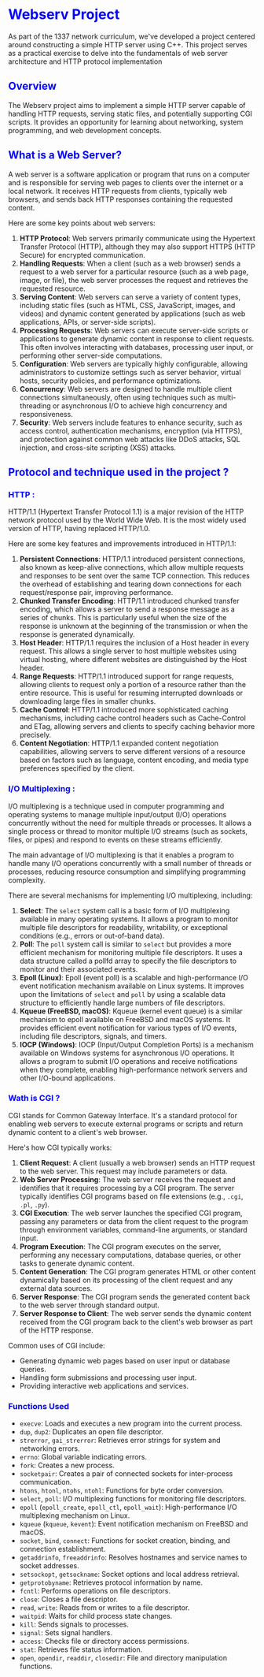 # <span style="color:blue">Webserv Project</span>

As part of the 1337 network curriculum, we've developed a project centered around constructing a simple HTTP server using C++. This project serves as a practical exercise to delve into the fundamentals of web server architecture and HTTP protocol implementation

## <span style="color:blue">Overview</span>

The Webserv project aims to implement a simple HTTP server capable of handling HTTP requests, serving static files, and potentially supporting CGI scripts. It provides an opportunity for learning about networking, system programming, and web development concepts.

## <span style="color:blue">What is a Web Server?</span>

A web server is a software application or program that runs on a computer and is responsible for serving web pages to clients over the internet or a local network. It receives HTTP requests from clients, typically web browsers, and sends back HTTP responses containing the requested content.

Here are some key points about web servers:

1. **HTTP Protocol**: Web servers primarily communicate using the Hypertext Transfer Protocol (HTTP), although they may also support HTTPS (HTTP Secure) for encrypted communication.
2. **Handling Requests**: When a client (such as a web browser) sends a request to a web server for a particular resource (such as a web page, image, or file), the web server processes the request and retrieves the requested resource.
3. **Serving Content**: Web servers can serve a variety of content types, including static files (such as HTML, CSS, JavaScript, images, and videos) and dynamic content generated by applications (such as web applications, APIs, or server-side scripts).
4. **Processing Requests**: Web servers can execute server-side scripts or applications to generate dynamic content in response to client requests. This often involves interacting with databases, processing user input, or performing other server-side computations.
5. **Configuration**: Web servers are typically highly configurable, allowing administrators to customize settings such as server behavior, virtual hosts, security policies, and performance optimizations.
6. **Concurrency**: Web servers are designed to handle multiple client connections simultaneously, often using techniques such as multi-threading or asynchronous I/O to achieve high concurrency and responsiveness.
7. **Security**: Web servers include features to enhance security, such as access control, authentication mechanisms, encryption (via HTTPS), and protection against common web attacks like DDoS attacks, SQL injection, and cross-site scripting (XSS) attacks.

## <span style="color:blue">Protocol and technique used in the project ?</span>

### <span style="color:blue">HTTP :</span>

HTTP/1.1 (Hypertext Transfer Protocol 1.1) is a major revision of the HTTP network protocol used by the World Wide Web. It is the most widely used version of HTTP, having replaced HTTP/1.0.

Here are some key features and improvements introduced in HTTP/1.1:

1. **Persistent Connections**: HTTP/1.1 introduced persistent connections, also known as keep-alive connections, which allow multiple requests and responses to be sent over the same TCP connection. This reduces the overhead of establishing and tearing down connections for each request/response pair, improving performance.
2. **Chunked Transfer Encoding**: HTTP/1.1 introduced chunked transfer encoding, which allows a server to send a response message as a series of chunks. This is particularly useful when the size of the response is unknown at the beginning of the transmission or when the response is generated dynamically.
3. **Host Header**: HTTP/1.1 requires the inclusion of a Host header in every request. This allows a single server to host multiple websites using virtual hosting, where different websites are distinguished by the Host header.
4. **Range Requests**: HTTP/1.1 introduced support for range requests, allowing clients to request only a portion of a resource rather than the entire resource. This is useful for resuming interrupted downloads or downloading large files in smaller chunks.
5. **Cache Control**: HTTP/1.1 introduced more sophisticated caching mechanisms, including cache control headers such as Cache-Control and ETag, allowing servers and clients to specify caching behavior more precisely.
6. **Content Negotiation**: HTTP/1.1 expanded content negotiation capabilities, allowing servers to serve different versions of a resource based on factors such as language, content encoding, and media type preferences specified by the client.

### <span style="color:blue">I/O Multiplexing :</span>

I/O multiplexing is a technique used in computer programming and operating systems to manage multiple input/output (I/O) operations concurrently without the need for multiple threads or processes. It allows a single process or thread to monitor multiple I/O streams (such as sockets, files, or pipes) and respond to events on these streams efficiently.

The main advantage of I/O multiplexing is that it enables a program to handle many I/O operations concurrently with a small number of threads or processes, reducing resource consumption and simplifying programming complexity.

There are several mechanisms for implementing I/O multiplexing, including:

1. **Select**: The `select` system call is a basic form of I/O multiplexing available in many operating systems. It allows a program to monitor multiple file descriptors for readability, writability, or exceptional conditions (e.g., errors or out-of-band data).
2. **Poll**: The `poll` system call is similar to `select` but provides a more efficient mechanism for monitoring multiple file descriptors. It uses a data structure called a pollfd array to specify the file descriptors to monitor and their associated events.
3. **Epoll (Linux)**: Epoll (event poll) is a scalable and high-performance I/O event notification mechanism available on Linux systems. It improves upon the limitations of `select` and `poll` by using a scalable data structure to efficiently handle large numbers of file descriptors.
4. **Kqueue (FreeBSD, macOS)**: Kqueue (kernel event queue) is a similar mechanism to epoll available on FreeBSD and macOS systems. It provides efficient event notification for various types of I/O events, including file descriptors, signals, and timers.
5. **IOCP (Windows)**: IOCP (Input/Output Completion Ports) is a mechanism available on Windows systems for asynchronous I/O operations. It allows a program to submit I/O operations and receive notifications when they complete, enabling high-performance network servers and other I/O-bound applications.


### <span style="color:blue">Wath is CGI ? </span>

CGI stands for Common Gateway Interface. It's a standard protocol for enabling web servers to execute external programs or scripts and return dynamic content to a client's web browser.

Here's how CGI typically works:

1. **Client Request**: A client (usually a web browser) sends an HTTP request to the web server. This request may include parameters or data.
2. **Web Server Processing**: The web server receives the request and identifies that it requires processing by a CGI program. The server typically identifies CGI programs based on file extensions (e.g., `.cgi`, `.pl`, `.py`).
3. **CGI Execution**: The web server launches the specified CGI program, passing any parameters or data from the client request to the program through environment variables, command-line arguments, or standard input.
4. **Program Execution**: The CGI program executes on the server, performing any necessary computations, database queries, or other tasks to generate dynamic content.
5. **Content Generation**: The CGI program generates HTML or other content dynamically based on its processing of the client request and any external data sources.
6. **Server Response**: The CGI program sends the generated content back to the web server through standard output.
7. **Server Response to Client**: The web server sends the dynamic content received from the CGI program back to the client's web browser as part of the HTTP response.

Common uses of CGI include:

- Generating dynamic web pages based on user input or database queries.
- Handling form submissions and processing user input.
- Providing interactive web applications and services.


### <span style="color:blue">Functions Used</span>

- `execve`: Loads and executes a new program into the current process.
- `dup`, `dup2`: Duplicates an open file descriptor.
- `strerror`, `gai_strerror`: Retrieves error strings for system and networking errors.
- `errno`: Global variable indicating errors.
- `fork`: Creates a new process.
- `socketpair`: Creates a pair of connected sockets for inter-process communication.
- `htons`, `htonl`, `ntohs`, `ntohl`: Functions for byte order conversion.
- `select`, `poll`: I/O multiplexing functions for monitoring file descriptors.
- `epoll` (`epoll_create`, `epoll_ctl`, `epoll_wait`): High-performance I/O multiplexing mechanism on Linux.
- `kqueue` (`kqueue`, `kevent`): Event notification mechanism on FreeBSD and macOS.
- `socket`, `bind`, `connect`: Functions for socket creation, binding, and connection establishment.
- `getaddrinfo`, `freeaddrinfo`: Resolves hostnames and service names to socket addresses.
- `setsockopt`, `getsockname`: Socket options and local address retrieval.
- `getprotobyname`: Retrieves protocol information by name.
- `fcntl`: Performs operations on file descriptors.
- `close`: Closes a file descriptor.
- `read`, `write`: Reads from or writes to a file descriptor.
- `waitpid`: Waits for child process state changes.
- `kill`: Sends signals to processes.
- `signal`: Sets signal handlers.
- `access`: Checks file or directory access permissions.
- `stat`: Retrieves file status information.
- `open`, `opendir`, `readdir`, `closedir`: File and directory manipulation functions.
